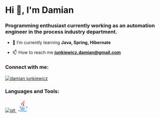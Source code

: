 <h1 align="left">Hi 👋, I'm Damian</h1>
<h3 align="left">Programming enthusiast currently working as an automation engineer in the process industry department.</h3>

- 🌱 I’m currently learning **Java, Spring, Hibernate**

- 📫 How to reach me **junkiewicz.damian@gmail.com**

<h3 align="left">Connect with me:</h3>
<p align="left">
<a href="https://linkedin.com/in/damian junkiewicz" target="blank"><img align="center" src="https://raw.githubusercontent.com/rahuldkjain/github-profile-readme-generator/master/src/images/icons/Social/linked-in-alt.svg" alt="damian junkiewicz" height="30" width="40" /></a>
</p>

<h3 align="left">Languages and Tools:</h3>
<p align="left"> <a href="https://git-scm.com/" target="_blank" rel="noreferrer"> <img src="https://www.vectorlogo.zone/logos/git-scm/git-scm-icon.svg" alt="git" width="40" height="40"/> </a> <a href="https://www.java.com" target="_blank" rel="noreferrer"> <img src="https://raw.githubusercontent.com/devicons/devicon/master/icons/java/java-original.svg" alt="java" width="40" height="40"/> </a> </p>
